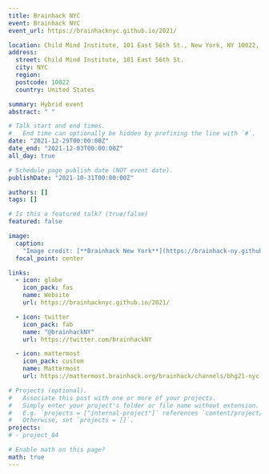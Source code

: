 ```yaml
---
title: Brainhack NYC
event: Brainhack NYC
event_url: https://brainhacknyc.github.io/2021/

location: Child Mind Institute, 101 East 56th St., New York, NY 10022, USA
address:
  street: Child Mind Institute, 101 East 56th St.
  city: NYC
  region:
  postcode: 10022
  country: United States

summary: Hybrid event
abstract: " "

# Talk start and end times.
#   End time can optionally be hidden by prefixing the line with `#`.
date: "2021-12-29T00:00:00Z"
date_end: "2021-12-03T00:00:00Z"
all_day: true

# Schedule page publish date (NOT event date).
publishDate: "2021-10-31T00:00:00Z"

authors: []
tags: []

# Is this a featured talk? (true/false)
featured: false

image:
  caption:
    "Image credit: [**Brainhack New York**](https://brainhack-ny.github.io/)"
  focal_point: center

links:
  - icon: globe
    icon_pack: fas
    name: Website
    url: https://brainhacknyc.github.io/2021/

  - icon: twitter
    icon_pack: fab
    name: "@brainhackNY"
    url: https://twitter.com/brainhackNY

  - icon: mattermost
    icon_pack: custom
    name: Mattermost
    url: https://mattermost.brainhack.org/brainhack/channels/bhg21-nyc

# Projects (optional).
#   Associate this post with one or more of your projects.
#   Simply enter your project's folder or file name without extension.
#   E.g. `projects = ["internal-project"]` references `content/project/deep-learning/index.md`.
#   Otherwise, set `projects = []`.
projects:
# - project_84

# Enable math on this page?
math: true
---
```

